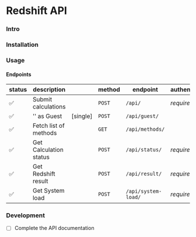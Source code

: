 # Redshift API

### Intro

### Installation

### Usage

#### Endpoints

| status                    | description             |           | method  | endpoint          | authentication |
| ------------------------- | ----------------------  | --------- | ------- | ----------------- | -------------- |
|   :white_check_mark:      | Submit calculations     |           | `POST`  | ```/api/```             | *required*   |
|   :white_check_mark:      | '' as Guest             | [single]  | `POST`  | ```/api/guest/```       |                |
|   :white_check_mark:      | Fetch list of methods   |           | `GET`   | ```/api/methods/```     |                |
|   :white_check_mark:      | Get Calculation status  |           | `POST`  | ```/api/status/```      | *required*   |
|   :white_check_mark:   | Get Redshift result     |           | `POST`  | ```/api/result/```      | *required*   |
|   :white_check_mark:   | Get System load     |           | `POST`  | ```/api/system-load/```      | *required*   |

### Development
- [ ] Complete the API documentation